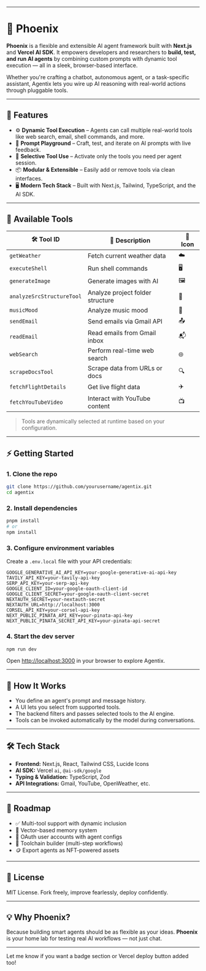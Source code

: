 
---

# 🤖 Phoenix

**Phoenix** is a flexible and extensible AI agent framework built with **Next.js** and **Vercel AI SDK**. It empowers developers and researchers to **build, test, and run AI agents** by combining custom prompts with dynamic tool execution — all in a sleek, browser-based interface.

Whether you're crafting a chatbot, autonomous agent, or a task-specific assistant, Agentix lets you wire up AI reasoning with real-world actions through pluggable tools.

---

## 🚀 Features

* ⚙️ **Dynamic Tool Execution** – Agents can call multiple real-world tools like web search, email, shell commands, and more.
* 💬 **Prompt Playground** – Craft, test, and iterate on AI prompts with live feedback.
* 🧩 **Selective Tool Use** – Activate only the tools you need per agent session.
* 📦 **Modular & Extensible** – Easily add or remove tools via clean interfaces.
* 🖥️ **Modern Tech Stack** – Built with Next.js, Tailwind, TypeScript, and the AI SDK.

---

## 🧰 Available Tools

| 🛠 Tool ID                | 🧠 Description                   | 🔣 Icon |
| ------------------------- | -------------------------------- | ------- |
| `getWeather`              | Fetch current weather data       | ☁️      |
| `executeShell`            | Run shell commands               | 🖥️     |
| `generateImage`           | Generate images with AI          | 🖼️     |
| `analyzeSrcStructureTool` | Analyze project folder structure | 📁      |
| `musicMood`               | Analyze music mood               | 🎵      |
| `sendEmail`               | Send emails via Gmail API        | 📤      |
| `readEmail`               | Read emails from Gmail inbox     | 📬      |
| `webSearch`               | Perform real-time web search     | 🌐      |
| `scrapeDocsTool`          | Scrape data from URLs or docs    | 🔍      |
| `fetchFlightDetails`      | Get live flight data             | ✈️      |
| `fetchYouTubeVideo`       | Interact with YouTube content    | 📺      |

> Tools are dynamically selected at runtime based on your configuration.

---

## ⚡ Getting Started

### 1. Clone the repo

```bash
git clone https://github.com/yourusername/agentix.git
cd agentix
```

### 2. Install dependencies

```bash
pnpm install
# or
npm install
```

### 3. Configure environment variables

Create a `.env.local` file with your API credentials:

```env
GOOGLE_GENERATIVE_AI_API_KEY=your-google-generative-ai-api-key
TAVILY_API_KEY=your-tavily-api-key
SERP_API_KEY=your-serp-api-key
GOOGLE_CLIENT_ID=your-google-oauth-client-id
GOOGLE_CLIENT_SECRET=your-google-oauth-client-secret
NEXTAUTH_SECRET=your-nextauth-secret
NEXTAUTH_URL=http://localhost:3000
CORSEL_API_KEY=your-corsel-api-key
NEXT_PUBLIC_PINATA_API_KEY=your-pinata-api-key
NEXT_PUBLIC_PINATA_SECRET_API_KEY=your-pinata-api-secret
```

### 4. Start the dev server

```bash
npm run dev
```

Open [http://localhost:3000](http://localhost:3000) in your browser to explore Agentix.

---

## 🧠 How It Works

* You define an agent's prompt and message history.
* A UI lets you select from supported tools.
* The backend filters and passes selected tools to the AI engine.
* Tools can be invoked automatically by the model during conversations.

---

## 🛠️ Tech Stack

* **Frontend:** Next.js, React, Tailwind CSS, Lucide Icons
* **AI SDK:** Vercel `ai`, `@ai-sdk/google`
* **Typing & Validation:** TypeScript, Zod
* **API Integrations:** Gmail, YouTube, OpenWeather, etc.

---

## 📌 Roadmap

* ✅ Multi-tool support with dynamic inclusion
* 🧠 Vector-based memory system
* 🔐 OAuth user accounts with agent configs
* 📜 Toolchain builder (multi-step workflows)
* 🪙 Export agents as NFT-powered assets

---

## 📄 License

MIT License. Fork freely, improve fearlessly, deploy confidently.

---

## 💡 Why Phoenix?

Because building smart agents should be as flexible as your ideas.
**Phoenix** is your home lab for testing real AI workflows — not just chat.

---

Let me know if you want a badge section or Vercel deploy button added too!
